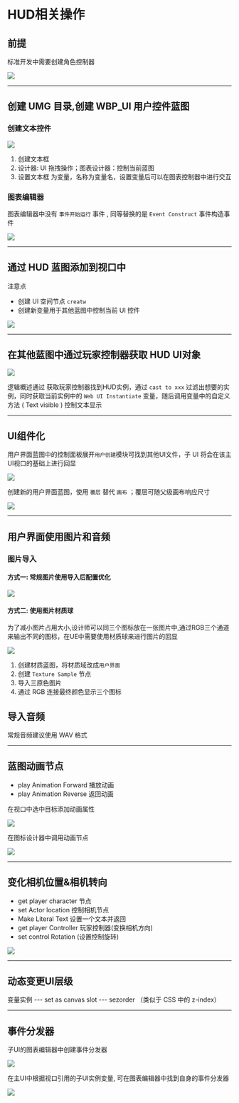 # HUD相关操作

## 前提

标准开发中需要创建角色控制器

![](https://raw.githubusercontent.com/gongjianOnline/ImgHosting/main/img/1724983047521.png)

---

## 创建 UMG 目录,创建 WBP_UI 用户控件蓝图

### 创建文本控件

![](https://raw.githubusercontent.com/gongjianOnline/ImgHosting/main/img/1724983493060.png)

1. 创建文本框
2. 设计器: UI 拖拽操作；图表设计器：控制当前蓝图
3. 设置文本框 为变量，名称为变量名，设置变量后可以在图表控制器中进行交互

### 图表编辑器

图表编辑器中没有 `事件开始运行` 事件 , 同等替换的是 `Event Construct` 事件构造事件

![](https://raw.githubusercontent.com/gongjianOnline/ImgHosting/main/img/1724984069917.png)

---

## 通过 HUD 蓝图添加到视口中

注意点

- 创建 UI 空间节点 `creatw`
- 创建新变量用于其他蓝图中控制当前 UI 控件

![](https://raw.githubusercontent.com/gongjianOnline/ImgHosting/main/img/1724984282731.png)

---

## 在其他蓝图中通过玩家控制器获取 HUD UI对象

![](https://raw.githubusercontent.com/gongjianOnline/ImgHosting/main/img/1724985392572.png)

逻辑概述通过 获取玩家控制器找到HUD实例，通过 `cast to xxx` 过滤出想要的实例，同时获取当前实例中的 `Web UI Instantiate` 变量，随后调用变量中的自定义方法 ( Text visible ) 控制文本显示

---

## UI组件化

用户界面蓝图中的控制面板展开`用户创建`模块可找到其他UI文件，子 UI 将会在该主UI视口的基础上进行回显

![](https://raw.githubusercontent.com/gongjianOnline/ImgHosting/main/img/1725325452754.png)

创建新的用户界面蓝图，使用 `覆层` 替代 `画布` ；覆层可随父级画布响应尺寸

![](https://raw.githubusercontent.com/gongjianOnline/ImgHosting/main/img/1725325678122.png)

---

## 用户界面使用图片和音频

### 图片导入

#### 方式一: 常规图片使用导入后配置优化

![](https://raw.githubusercontent.com/gongjianOnline/ImgHosting/main/img/1725326033337.png)

#### 方式二: 使用图片材质球

为了减小图片占用大小,设计师可以同三个图标放在一张图片中,通过RGB三个通道来输出不同的图标，在UE中需要使用材质球来进行图片的回显

![](https://raw.githubusercontent.com/gongjianOnline/ImgHosting/main/img/1725336185883.jpg)

1. 创建材质蓝图，将材质域改成`用户界面`
2. 创建 `Texture Sample` 节点
3. 导入三原色图片
4. 通过 RGB 连接最终颜色显示三个图标 

## 导入音频

常规音频建议使用 WAV 格式

---

## 蓝图动画节点

- play Animation Forward 播放动画
- play Animation Reverse 返回动画

在视口中选中目标添加动画属性

![](https://raw.githubusercontent.com/gongjianOnline/ImgHosting/main/img/1725345750002.png)

在图标设计器中调用动画节点

![](https://raw.githubusercontent.com/gongjianOnline/ImgHosting/main/img/1725345895386.png)



---

## 变化相机位置&相机转向

- get player character 节点
- set Actor location 控制相机节点
- Make Literal Text 设置一个文本并返回
- get player Controller  玩家控制器(变换相机方向)
- set control Rotation (设置控制旋转)

![](https://raw.githubusercontent.com/gongjianOnline/ImgHosting/main/img/1725346131593.png)

---

## 动态变更UI层级

变量实例 --- set as canvas slot --- sezorder （类似于 CSS 中的 z-index）

---

## 事件分发器

子UI的图表编辑器中创建事件分发器

![](https://raw.githubusercontent.com/gongjianOnline/ImgHosting/main/img/1725352178047.png)

在主UI中根据视口引用的子UI实例变量, 可在图表编辑器中找到自身的事件分发器

![](https://raw.githubusercontent.com/gongjianOnline/ImgHosting/main/img/1725352292430.png)
